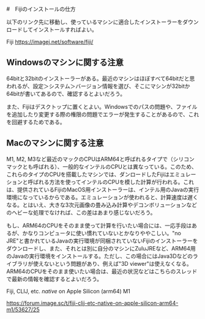 #　Fijiのインストールの仕方

以下のリンク先に移動し、使っているマシンに適合したインストーラーをダウンロードしてインストールすればよい。

Fiji
https://imagej.net/software/fiji/



## Windowsのマシンに関する注意

64bitと32bitのインストーラーがある。最近のマシンはほぼすべて64bitだと思われるが、設定＞システム＞バージョン情報を選び、そこにマシンが32bitか64bitが書いてあるので、確認するとよいだろう。

また、Fijiはデスクトップに置くとよい。Windowsでのパスの問題や、ファイルを追加したり変更する際の権限の問題でエラーが発生することがあるので、これを回避するためである。



## Macのマシンに関する注意

M1, M2, M3など最近のマックのCPUはARM64と呼ばれるタイプで（シリコンマックとも呼ばれる）、一般的なインテルのCPUとは異なっている。このため、これらのタイプのCPUを搭載したマシンでは、ダンロードしたFijiはエミュレーションと呼ばれる方法を使ってインテルのCPUを模した計算が行われる。これは、提供されているFijiのMacOS用インストーラーは、インテル用のJavaの実行環境になっているからである。エミュレーションが使われると、計算速度は遅くなる。とはいえ、大きな3次元画像の畳み込み計算やデコンボリューションなどのヘビーな処理でなければ、この差はあまり感じないだろう。

もし、ARM64のCPUをそのまま使って計算を行いたい場合には、一応手段はあるが、かなりコンピュータに使い慣れていないとかなりややこしい。"no JRE"と書かれているJavaの実行環境が同梱されていないFijiのインストーラーをダウンロードし、また、それとは別に自分のマシンにZuluJREなど、ARM64用のJavaの実行環境をインストールする。ただし、この場合にはJava3Dなどのライブラリが使えないという問題があり、例えば"3D viewer"は使えなくなる。ARM64のCPUをそのまま使いたい場合は、最近の状況などはこちらのスレッドで最新の情報を確認するとよいだろう。

Fiji, CLIJ, etc. *native* on Apple Silicon (arm64) M1

https://forum.image.sc/t/fiji-clij-etc-native-on-apple-silicon-arm64-m1/53627/25



